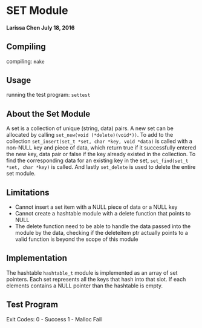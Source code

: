 
# SET Module
#### Larissa Chen July 18, 2016

## Compiling
compiling: `make`

## Usage
running the test program: `settest`

## About the Set Module
A set is a collection of unique (string, data) pairs. A new set can be allocated
by calling `set_new(void (*delete)(void*))`. To add to the collection
`set_insert(set_t *set, char *key, void *data)` is called with a non-NULL
key and piece of data, which return true if it successfully entered the
new key, data pair or false if the key already existed in the collection.
To find the corresponding data for an existing key in the set,
`set_find(set_t *set, char *key)` is called. And lastly `set_delete` is used
to delete the entire set module.  

## Limitations
  - Cannot insert a set item with a NULL piece of data or a NULL key
  - Cannot create a hashtable module with a delete function that points to NULL
  - The delete function need to be able to handle the data passed into
    the module by the data, checking if the deleteitem ptr actually points to
    a valid function is beyond the scope of this module

## Implementation
The hashtable `hashtable_t` module is implemented as an array of set pointers.
Each set represents all the keys that hash into that slot. If each elements
contains a NULL pointer than the hashtable is empty. 


## Test Program
Exit Codes:
  0 - Success
  1 - Malloc Fail

